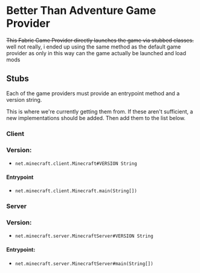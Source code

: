 # Better Than Adventure Game Provider

~~This Fabric Game Provider directly launches the game via stubbed classes.~~ well not really, i ended up using the same method as the default game provider as only in this way can the game actually be launched and load mods

## Stubs

Each of the game providers must provide an entrypoint method and a version string.

This is where we're currently getting them from.
If these aren't sufficient, a new implementations should be added.
Then add them to the list below.

### Client

### Version:

- `net.minecraft.client.Minecraft#VERSION String`

#### Entrypoint

- `net.minecraft.client.Minecraft.main(String[])`

### Server

### Version:

- `net.minecraft.server.MinecraftServer#VERSION String`

#### Entrypoint:

- `net.minecraft.server.MinecraftServer#main(String[])`
